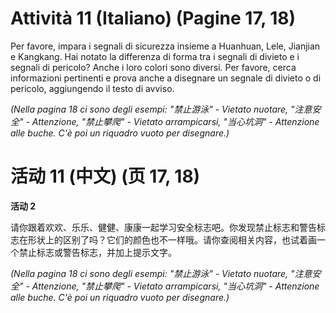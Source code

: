 # Attività 11 (Italiano) (Pagine 17, 18)

Per favore, impara i segnali di sicurezza insieme a Huanhuan, Lele, Jianjian e Kangkang. Hai notato la differenza di forma tra i segnali di divieto e i segnali di pericolo? Anche i loro colori sono diversi. Per favore, cerca informazioni pertinenti e prova anche a disegnare un segnale di divieto o di pericolo, aggiungendo il testo di avviso.

*(Nella pagina 18 ci sono degli esempi: "禁止游泳" - Vietato nuotare, "注意安全" - Attenzione, "禁止攀爬" - Vietato arrampicarsi, "当心坑洞" - Attenzione alle buche. C'è poi un riquadro vuoto per disegnare.)*

# 活动 11 (中文) (页 17, 18)

**活动 2**

请你跟着欢欢、乐乐、健健、康康一起学习安全标志吧。你发现禁止标志和警告标志在形状上的区别了吗？它们的颜色也不一样哦。请你查阅相关内容，也试着画一个禁止标志或警告标志，并加上提示文字。

*(Nella pagina 18 ci sono degli esempi: "禁止游泳" - Vietato nuotare, "注意安全" - Attenzione, "禁止攀爬" - Vietato arrampicarsi, "当心坑洞" - Attenzione alle buche. C'è poi un riquadro vuoto per disegnare.)*